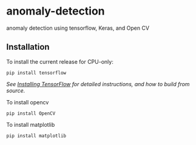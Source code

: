 # anomaly-detection
anomaly detection using tensorflow, Keras, and Open CV

## Installation

To install the current release for CPU-only:

```
pip install tensorflow
```

*See [Installing TensorFlow](https://www.tensorflow.org/install) for detailed
instructions, and how to build from source.*

To install opencv

```
pip install OpenCV
```

To install matplotlib

```
pip install matplotlib
```
